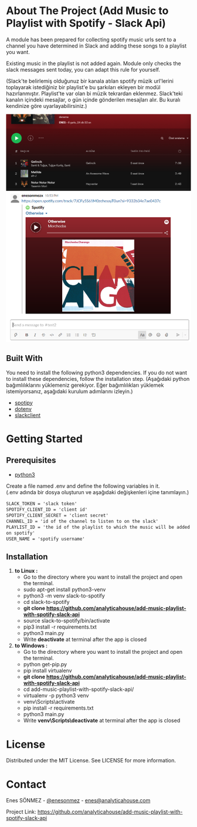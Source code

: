 # About The Project (Add Music to Playlist with Spotify - Slack Api)
A module has been prepared for collecting spotify music urls sent to a channel you have determined in Slack and adding these songs to a playlist you want. 

<p>Existing music in the playlist is not added again. Module only checks the slack messages sent today, you can adapt this rule for yourself. </p>
(Slack'te belirlemiş olduğunuz bir kanala atılan spotify müzik url'lerini toplayarak istediğiniz bir playlist'e bu şarkıları ekleyen bir modül hazırlanmıştır.
Playlist'te var olan bi müzik tekrardan eklenmez. Slack'teki kanalın içindeki mesajlar, o gün içinde gönderilen mesajları alır. Bu kuralı kendinize göre uyarlayabilirsiniz.)

![](img/spotify_playlist.png)
![](img/slack_channel_message.png)

## Built With
You need to install the following python3 dependencies. If you do not want to install these dependencies, follow the installation step. (Aşağıdaki python bağımlılıklarını yüklemeniz gerekiyor. Eğer bağımlılıkları yüklemek istemiyorsanız, aşağıdaki kurulum adımlarını izleyin.)
* [spotipy](https://pypi.org/project/spotipy/)
* [dotenv ](https://pypi.org/project/python-dotenv/)
* [slackclient](https://pypi.org/project/python-dotenv/)

# Getting Started
## Prerequisites
* [python3](https://www.python.org/downloads/)

Create a file named .env and define the following variables in it.<br>
(.env adında bir dosya oluşturun ve aşağıdaki değişkenleri içine tanımlayın.)
```
SLACK_TOKEN = 'slack token'
SPOTIFY_CLIENT_ID = 'client id' 
SPOTIFY_CLIENT_SECRET = 'client secret'
CHANNEL_ID = 'id of the channel to listen to on the slack'
PLAYLIST_ID = 'the id of the playlist to which the music will be added on spotify'
USER_NAME = 'spotify username'
```

## Installation
1. **to Linux :** 
   - Go to the directory where you want to install the project and open the terminal.
   - sudo apt-get install python3-venv
   - python3 -m venv slack-to-spotify
   - cd slack-to-spotify
   - **git clone https://github.com/analyticahouse/add-music-playlist-with-spotify-slack-api**
   - source slack-to-spotify/bin/activate
   - pip3 install -r requirements.txt
   - python3 main.py
   - Write **deactivate** at terminal after the app is closed
2. **to Windows :**
   - Go to the directory where you want to install the project and open the terminal.
   - python get-pip.py
   - pip install virtualenv
   - **git clone https://github.com/analyticahouse/add-music-playlist-with-spotify-slack-api**
   - cd add-music-playlist-with-spotify-slack-api/
   - virtualenv -p python3 venv
   - venv\Scripts\activate
   - pip install -r requirements.txt
   - python3 main.py
   - Write **venv\Scripts\deactivate** at terminal after the app is closed

# License
Distributed under the MIT License. See LICENSE for more information.

# Contact
Enes SÖNMEZ - [@enesonmez](https://github.com/enesonmez) - enes@analyticahouse.com <br>

Project Link: https://github.com/analyticahouse/add-music-playlist-with-spotify-slack-api
